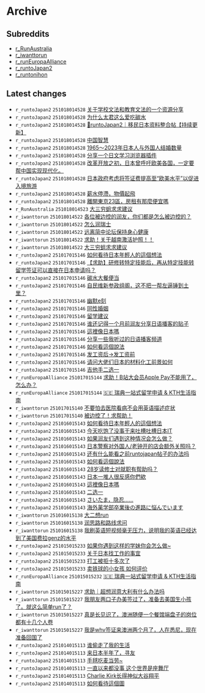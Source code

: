 # Archive

## Subreddits

- [r_RunAustralia](r_RunAustralia/index.md)
- [r_iwanttorun](r_iwanttorun/index.md)
- [r_runEuropaAlliance](r_runEuropaAlliance/index.md)
- [r_runtoJapan2](r_runtoJapan2/index.md)
- [r_runtonihon](r_runtonihon/index.md)

## Latest changes

- `r_runtoJapan2` `251018014528` [关于学校文法和教育文法的一个资源分享](posts/r_runtoJapan2/251017083507_1o8vw02.md)
- `r_runtoJapan2` `251018014528` [为什么太君这么爱吃碳水](posts/r_runtoJapan2/251017151855_1o946c5.md)
- `r_runtoJapan2` `251018014528` [🗾runtoJapan2｜移民日本资料整合帖【持续更新】](posts/r_runtoJapan2/251017080419_1o8vf4l.md)
- `r_runtoJapan2` `251018014528` [中国智慧](posts/r_runtoJapan2/251017085114_1o8w4q5.md)
- `r_runtoJapan2` `251018014528` [1965～2023年日本人与外国人结婚数量](posts/r_runtoJapan2/251017091455_1o8wi3y.md)
- `r_runtoJapan2` `251018014528` [分享一个日文学习浏览器插件](posts/r_runtoJapan2/251017082052_1o8vo4h.md)
- `r_runtoJapan2` `251018014528` [改革开放之初，日本曾呼吁欧美各国，一定要帮中国实现现代化。](posts/r_runtoJapan2/251017132150_1o916jo.md)
- `r_runtoJapan2` `251018014528` [日本政府考虑将签证费提高至“欧美水平”以促进入境旅游](posts/r_runtoJapan2/251017152653_1o94dsh.md)
- `r_runtoJapan2` `251018014528` [薪水停滯，物價起飛](posts/r_runtoJapan2/251017183428_1o99c29.md)
- `r_runtoJapan2` `251018014528` [離開東京23區，房租有那麼便宜嗎](posts/r_runtoJapan2/251017165327_1o96nzq.md)
- `r_RunAustralia` `251018014523` [大三穷蛆求求建议](posts/r_RunAustralia/251017122127_1o8zsrl.md)
- `r_iwanttorun` `251018014522` [各位被边控的润友，你们都是怎么被边控的？](posts/r_iwanttorun/251017162320_1o95viu.md)
- `r_iwanttorun` `251018014522` [怎么润瑞士](posts/r_iwanttorun/251017215834_1o9ei97.md)
- `r_iwanttorun` `251018014522` [远离简中论坛保持身心健康](posts/r_iwanttorun/251017032638_1o8qphx.md)
- `r_iwanttorun` `251018014522` [求助！关于越南激活护照！！](posts/r_iwanttorun/251017145137_1o93f9a.md)
- `r_iwanttorun` `251018014522` [大三穷蛆求求建议](posts/r_iwanttorun/251017113643_1o8ywjb.md)
- `r_runtoJapan2` `251017015146` [如何看待日本年輕人的這個想法](posts/r_runtoJapan2/251015132811_1o7b04v.md)
- `r_runtoJapan2` `251017015146` [【求助】研修转特定技能后，再从特定技能转留学签证可以直接在日本申请吗？](posts/r_runtoJapan2/251016110407_1o83652.md)
- `r_runtoJapan2` `251017015146` [碳水大餐便当](posts/r_runtoJapan2/251016152506_1o894tw.md)
- `r_runtoJapan2` `251017015146` [自民维新参政组阁，这不把一帮左逼锤到土里？](posts/r_runtoJapan2/251016061012_1o7yl0v.md)
- `r_runtoJapan2` `251017015146` [幽默e刻](posts/r_runtoJapan2/251016033127_1o7vtkk.md)
- `r_runtoJapan2` `251017015146` [同性婚姻](posts/r_runtoJapan2/251016231756_1o8lg7k.md)
- `r_runtoJapan2` `251017015146` [留学建议](posts/r_runtoJapan2/251016104021_1o82quo.md)
- `r_runtoJapan2` `251017015146` [谁还记得一个月前润友分享日语播客的贴子](posts/r_runtoJapan2/251016024837_1o7uzgp.md)
- `r_runtoJapan2` `251017015146` [這裡像日本嗎](posts/r_runtoJapan2/251015112845_1o78es4.md)
- `r_runtoJapan2` `251017015146` [分享一些我听过的日语播客频道](posts/r_runtoJapan2/251016055459_1o7yc8h.md)
- `r_runtoJapan2` `251017015146` [如何看這個說法](posts/r_runtoJapan2/251015080314_1o751v8.md)
- `r_runtoJapan2` `251017015146` [发工资后→发工资前](posts/r_runtoJapan2/251016060759_1o7yjra.md)
- `r_runtoJapan2` `251017015146` [请问大佬们日本的材料化工前景如何](posts/r_runtoJapan2/251016044102_1o7x3d8.md)
- `r_runtoJapan2` `251017015146` [吉他手二选一](posts/r_runtoJapan2/251016103142_1o82lmp.md)
- `r_runEuropaAlliance` `251017015144` [求助！B站大会员Apple Pay不能用了，怎么办？](posts/r_runEuropaAlliance/251016204217_1o8hom8.md)
- `r_runEuropaAlliance` `251017015144` [🇸🇪 瑞典一站式留学申请 & KTH生活指南](posts/r_runEuropaAlliance/251015004633_1o6x069.md)
- `r_iwanttorun` `251017015140` [不要怕去医院看病不会用英语描述症状](posts/r_iwanttorun/251016230452_1o8l5l7.md)
- `r_iwanttorun` `251017015140` [被边控了！求帮助！](posts/r_iwanttorun/251016162251_1o8aong.md)
- `r_runtoJapan2` `251016015143` [如何看待日本年輕人的這個想法](posts/r_runtoJapan2/251015132811_1o7b04v.md)
- `r_runtoJapan2` `251016015143` [今天吃饱了没事干来吐槽吐槽日本IT](posts/r_runtoJapan2/251015112308_1o78b0i.md)
- `r_runtoJapan2` `251016015143` [如果润友们遇到这种情况会怎么做？](posts/r_runtoJapan2/251015075634_1o74y8g.md)
- `r_runtoJapan2` `251016015143` [日本警察对外国人/老钟开的店会额外关照吗？](posts/r_runtoJapan2/251015233850_1o7qxfv.md)
- `r_runtoJapan2` `251016015143` [还有什么能看之前runtojapan帖子的办法吗](posts/r_runtoJapan2/251015200356_1o7lktq.md)
- `r_runtoJapan2` `251016015143` [如何看這個說法](posts/r_runtoJapan2/251015080314_1o751v8.md)
- `r_runtoJapan2` `251016015143` [28岁读修士对就职有帮助吗？](posts/r_runtoJapan2/251015020016_1o6ylae.md)
- `r_runtoJapan2` `251016015143` [日本一堆人很反感你們欸](posts/r_runtoJapan2/251015161733_1o7fh99.md)
- `r_runtoJapan2` `251016015143` [這裡像日本嗎](posts/r_runtoJapan2/251015112845_1o78es4.md)
- `r_runtoJapan2` `251016015143` [二选一](posts/r_runtoJapan2/251015155036_1o7er5w.md)
- `r_runtoJapan2` `251016015143` [さいたま，隐忍……](posts/r_runtoJapan2/251015172821_1o7heek.md)
- `r_runtoJapan2` `251016015143` [海外薬学部卒業後の進路に悩んでいます](posts/r_runtoJapan2/251015051223_1o72bqg.md)
- `r_iwanttorun` `251016015138` [大二想run](posts/r_iwanttorun/251015034742_1o70sad.md)
- `r_iwanttorun` `251016015138` [润思路和路线求问](posts/r_iwanttorun/251015073147_1o74l29.md)
- `r_iwanttorun` `251016015138` [我刷英语短视频毫无压力，说明我的英语已经达到了美国费拉genz的水平](posts/r_iwanttorun/251015220418_1o7oomd.md)
- `r_runtoJapan2` `251015015233` [如果你遇到这样的学妹你会怎么做~](posts/r_runtoJapan2/251014072555_1o68xpt.md)
- `r_runtoJapan2` `251015015233` [关于日本找工作的事宜](posts/r_runtoJapan2/251014030014_1o649xq.md)
- `r_runtoJapan2` `251015015233` [打工被拒十多次了](posts/r_runtoJapan2/251014125423_1o6epf1.md)
- `r_runtoJapan2` `251015015233` [卖铁球的小女孩 如何评价](posts/r_runtoJapan2/251014101104_1o6bi68.md)
- `r_runEuropaAlliance` `251015015232` [🇸🇪 瑞典一站式留学申请 & KTH生活指南](posts/r_runEuropaAlliance/251015004633_1o6x069.md)
- `r_iwanttorun` `251015015227` [求助｜超想润意大利有什么办法吗](posts/r_iwanttorun/251014164911_1o6ktog.md)
- `r_iwanttorun` `251015015227` [我朋友两口子办美签过了，准备去美国生小孩了。就这么简单run了？](posts/r_iwanttorun/251014074806_1o699ut.md)
- `r_iwanttorun` `251015015227` [真是长见识了，澳洲随便一个餐馆端盘子的岗位都有十几个人卷](posts/r_iwanttorun/251014031232_1o64j01.md)
- `r_iwanttorun` `251015015227` [我是whv签证来澳洲两个月了，人在悉尼，现在准备回国了](posts/r_iwanttorun/251014110844_1o6cj7m.md)
- `r_runtoJapan2` `251014015113` [谁偷走了我的生活](posts/r_runtoJapan2/251013084055_1o5ebhi.md)
- `r_runtoJapan2` `251014015113` [来日本半年了，寻友](posts/r_runtoJapan2/251013031601_1o58ryr.md)
- `r_runtoJapan2` `251014015113` [手毬吃麦当劳~](posts/r_runtoJapan2/251013081951_1o5dzvz.md)
- `r_runtoJapan2` `251014015113` [一直以来都没事 这个世界是座舞厅](posts/r_runtoJapan2/251013135836_1o5kgex.md)
- `r_runtoJapan2` `251014015113` [Charlie Kirk长得神似大谷翔平](posts/r_runtoJapan2/251013170459_1o5pjyk.md)
- `r_runtoJapan2` `251014015113` [如何看待這個圖](posts/r_runtoJapan2/251013041426_1o59x5k.md)
